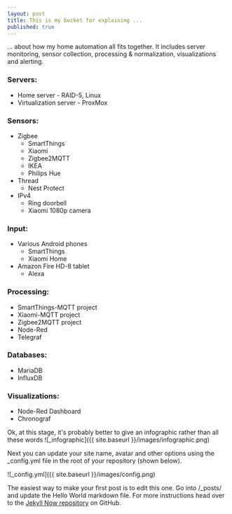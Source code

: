 ```yaml
---
layout: post
title: This is my bucket for explaining ...
published: true
---
```


... about how my home automation all fits together. It includes server monitoring, sensor collection, processing & normalization, visualizations and alerting.

### Servers:
- Home server - RAID-5, Linux
- Virtualization server - ProxMox

### Sensors:
- Zigbee
   - SmartThings
   - Xiaomi
   - Zigbee2MQTT
   - IKEA
   - Philips Hue
- Thread
   - Nest Protect
- IPv4
   - Ring doorbell
   - Xiaomi 1080p camera
   
### Input:
- Various Android phones
   - SmartThings
   - Xiaomi Home
- Amazon Fire HD-8 tablet
   - Alexa

### Processing:
- SmartThings-MQTT project
- Xiaomi-MQTT project
- Zigbee2MQTT project
- Node-Red
- Telegraf

### Databases:
- MariaDB
- InfluxDB

### Visualizations:
- Node-Red Dashboard
- Chronograf


Ok, at this stage, it's probably better to give an infographic rather than all these words
![_infographic]({{ site.baseurl }}/images/infographic.png)

Next you can update your site name, avatar and other options using the _config.yml file in the root of your repository (shown below).

![_config.yml]({{ site.baseurl }}/images/config.png)

The easiest way to make your first post is to edit this one. Go into /_posts/ and update the Hello World markdown file. For more instructions head over to the [Jekyll Now repository](https://github.com/barryclark/jekyll-now) on GitHub.
